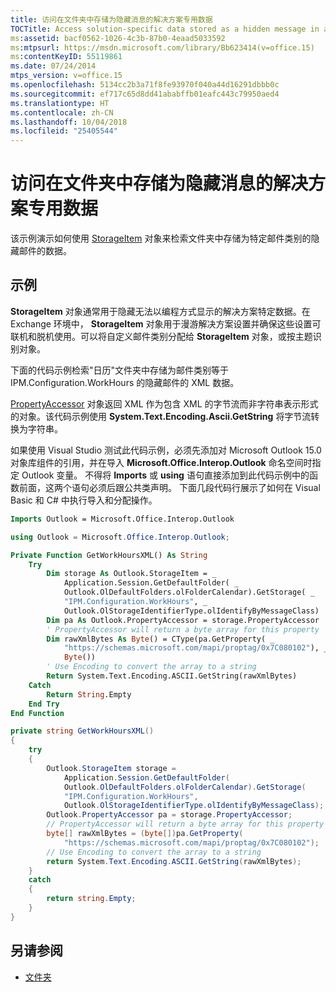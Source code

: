 ```yaml
---
title: 访问在文件夹中存储为隐藏消息的解决方案专用数据
TOCTitle: Access solution-specific data stored as a hidden message in a folder
ms:assetid: bacf0562-1026-4c3b-87b0-4eaad5033592
ms:mtpsurl: https://msdn.microsoft.com/library/Bb623414(v=office.15)
ms:contentKeyID: 55119861
ms.date: 07/24/2014
mtps_version: v=office.15
ms.openlocfilehash: 5134cc2b3a71f8fe93970f040a44d16291dbbb0c
ms.sourcegitcommit: ef717c65d8dd41ababffb01eafc443c79950aed4
ms.translationtype: HT
ms.contentlocale: zh-CN
ms.lasthandoff: 10/04/2018
ms.locfileid: "25405544"
---
```

# <a name="access-solution-specific-data-stored-as-a-hidden-message-in-a-folder"></a>访问在文件夹中存储为隐藏消息的解决方案专用数据

该示例演示如何使用 [StorageItem](https://msdn.microsoft.com/library/bb623436\(v=office.15\)) 对象来检索文件夹中存储为特定邮件类别的隐藏邮件的数据。

## <a name="example"></a>示例

**StorageItem** 对象通常用于隐藏无法以编程方式显示的解决方案特定数据。在 Exchange 环境中， **StorageItem** 对象用于漫游解决方案设置并确保这些设置可联机和脱机使用。可以将自定义邮件类别分配给 **StorageItem** 对象，或按主题识别对象。

下面的代码示例检索"日历"文件夹中存储为邮件类别等于 IPM.Configuration.WorkHours 的隐藏邮件的 XML 数据。

[PropertyAccessor](https://msdn.microsoft.com/library/bb646034\(v=office.15\)) 对象返回 XML 作为包含 XML 的字节流而非字符串表示形式的对象。该代码示例使用 **System.Text.Encoding.Ascii.GetString** 将字节流转换为字符串。

如果使用 Visual Studio 测试此代码示例，必须先添加对 Microsoft Outlook 15.0 对象库组件的引用，并在导入 **Microsoft.Office.Interop.Outlook** 命名空间时指定 Outlook 变量。 不得将 **Imports** 或 **using** 语句直接添加到此代码示例中的函数前面，这两个语句必须后跟公共类声明。 下面几段代码行展示了如何在 Visual Basic 和 C\# 中执行导入和分配操作。

```vb
Imports Outlook = Microsoft.Office.Interop.Outlook
```


```csharp
using Outlook = Microsoft.Office.Interop.Outlook;
```


```vb
Private Function GetWorkHoursXML() As String
    Try
        Dim storage As Outlook.StorageItem = _
            Application.Session.GetDefaultFolder( _
            Outlook.OlDefaultFolders.olFolderCalendar).GetStorage( _
            "IPM.Configuration.WorkHours", _
            Outlook.OlStorageIdentifierType.olIdentifyByMessageClass)
        Dim pa As Outlook.PropertyAccessor = storage.PropertyAccessor
        ' PropertyAccessor will return a byte array for this property
        Dim rawXmlBytes As Byte() = CType(pa.GetProperty( _
            "https://schemas.microsoft.com/mapi/proptag/0x7C080102"), _
            Byte())
        ' Use Encoding to convert the array to a string
        Return System.Text.Encoding.ASCII.GetString(rawXmlBytes)
    Catch
        Return String.Empty
    End Try
End Function
```

```csharp
private string GetWorkHoursXML()
{
    try
    {
        Outlook.StorageItem storage =
            Application.Session.GetDefaultFolder(
            Outlook.OlDefaultFolders.olFolderCalendar).GetStorage(
            "IPM.Configuration.WorkHours",
            Outlook.OlStorageIdentifierType.olIdentifyByMessageClass);
        Outlook.PropertyAccessor pa = storage.PropertyAccessor;
        // PropertyAccessor will return a byte array for this property
        byte[] rawXmlBytes = (byte[])pa.GetProperty(
            "https://schemas.microsoft.com/mapi/proptag/0x7C080102");
        // Use Encoding to convert the array to a string
        return System.Text.Encoding.ASCII.GetString(rawXmlBytes);
    }
    catch
    {
        return string.Empty;
    }
}
```


## <a name="see-also"></a>另请参阅

- [文件夹](folders.md)


